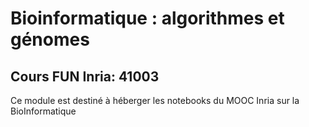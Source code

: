 # Bioinformatique : algorithmes et génomes 

## Cours FUN Inria: 41003

Ce module est destiné à héberger les notebooks du MOOC Inria sur la BioInformatique

